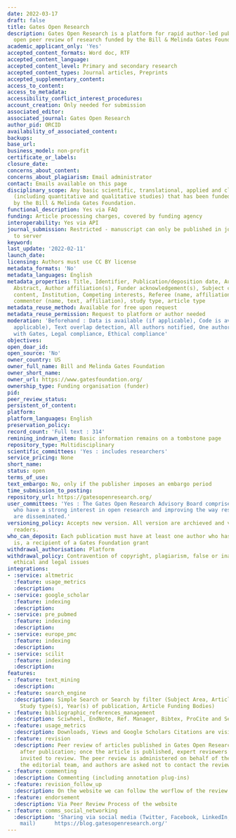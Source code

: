 ```yaml
---
date: 2022-03-17
draft: false
title: Gates Open Research
description: Gates Open Research is a platform for rapid author-led publication and
  open peer review of research funded by the Bill & Melinda Gates Foundation
academic_applicant_only: 'Yes'
accepted_content_formats: Word doc, RTF
accepted_content_language:
accepted_content_level: Primary and secondary research
accepted_content_types: Journal articles, Preprints
accepted_supplementary_content:
access_to_content:
access_to_metadata:
accessibility_conflict_interest_procedures:
account_creation: Only needed for submission
associated_editor:
associated_journal: Gates Open Research
author_pid: ORCID
availability_of_associated_content:
backups:
base_url:
business_model: non-profit
certificate_or_labels:
closure_date:
concerns_about_content:
concerns_about_plagiarism: Email administrator
contact: Emails available on this page
disciplinary_scope: Any basic scientific, translational, applied and clinical research
  (including quantitative and qualitative studies) that has been funded (or co-funded)
  by the Bill & Melinda Gates Foundation.
functional_description: Yes via FAQ
funding: Article processing charges, covered by funding agency
interoperability: Yes via API
journal_submission: Restricted - manuscript can only be published in journal linked
  to server
keyword:
last_update: '2022-02-11'
launch_date:
licensing: Authors must use CC BY license
metadata_formats: 'No'
metadata_languages: English
metadata_properties: Title, Identifier, Publication/deposition date, Author name(s),
  Abstract, Author affiliation(s), Funder acknowledgement(s), Subject category, Full-text
  content, Institution, Competing interests, Referee (name, affiliation, referee report),
  commenter (name, text, affiliation), study type, article type
metadata_reuse_method: Available for free upon request
metadata_reuse_permission: Request to platform or author needed
moderation: 'Beforehand : Data is available (if applicable), Code is available (if
  applicable), Text overlap detection, All authors notified, One author affiliated
  with Gates, Legal compliance, Ethical compliance'
objectives:
open_doar_id:
open_source: 'No'
owner_country: US
owner_full_name: Bill and Melinda Gates Foundation
owner_short_name:
owner_url: https://www.gatesfoundation.org/
ownership_type: Funding organisation (funder)
pid:
peer_review_status:
persistent_of_content:
platform:
platform_languages: English
preservation_policy:
record_count: 'Full text : 314'
remining_indrawn_item: Basic information remains on a tombstone page
repository_type: Multidisciplinary
scientific_committees: 'Yes : includes researchers'
service_pricing: None
short_name:
status: open
terms_of_use:
text_embargo: No, only if the publisher imposes an embargo period
time_submission_to_posting:
repository_url: https://gatesopenresearch.org/
user_committees: 'Yes : The Gates Open Research Advisory Board comprises individuals
  who have a strong interest in open research and improving the way research findings
  are disseminated.'
versioning_policy: Accepts new version. All version are archieved and visible for
  readers.
who_can_deposit: Each publication must have at least one author who has been, or still
  is, a recipient of a Gates Foundation grant
withdrawal_authorisation: Platform
withdrawal_policy: Contravention of copyright, plagiarism, false or inaccurate content,
  ethical and legal issues
integrations:
- :service: altmetric
  :feature: usage_metrics
  :description:
- :service: google_scholar
  :feature: indexing
  :description:
- :service: pre_pubmed
  :feature: indexing
  :description:
- :service: europe_pmc
  :feature: indexing
  :description:
- :service: scilit
  :feature: indexing
  :description:
features:
- :feature: text_mining
  :description:
- :feature: search_engine
  :description: Simple Search or Search by filter (Subject Area, Article type(s),
    Study type(s), Year(s) of publication, Article Funding Bodies)
- :feature: bibliographic_references_management
  :description: Sciwheel, EndNote, Ref. Manager, Bibtex, ProCite and Sente
- :feature: usage_metrics
  :description: Downloads, Views and Google Scholars Citations are visible to everyone
- :feature: revision
  :description: Peer review of articles published in Gates Open Research takes place
    after publication; once the article is published, expert reviewers are formally
    invited to review. The peer review is administered on behalf of the authors by
    the editorial team, and authors are asked not to contact the reviewers directly.
- :feature: commenting
  :description: Commenting (including annotation plug-ins)
- :feature: revision_follow_up
  :description: On the website we can follow the worflow of the review of the article
- :feature: endorsement
  :description: Via Peer Review Process of the website
- :feature: comms_social_networking
  :description: 'Sharing via social media (Twitter, Facebook, LinkedIn, Reddit and
    mail)      https://blog.gatesopenresearch.org/'
---
```



